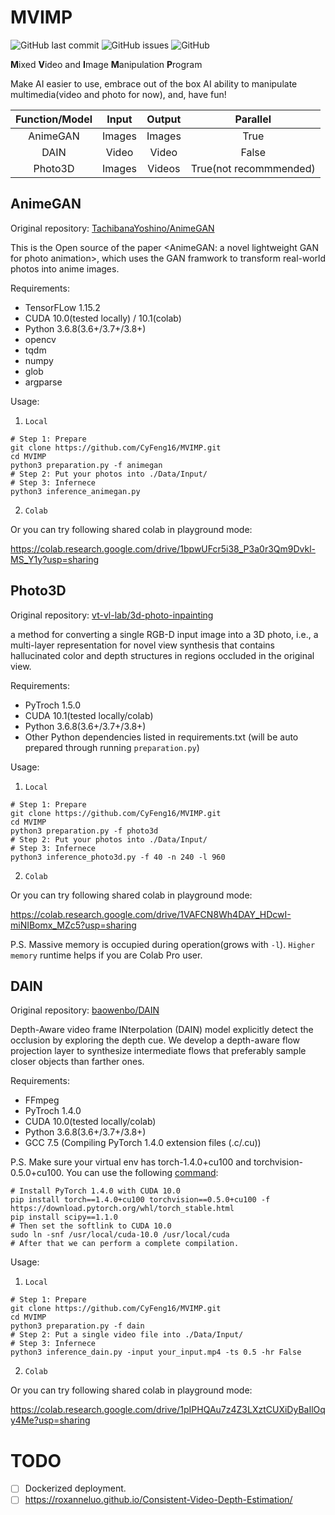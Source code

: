 # MVIMP

![GitHub last commit](https://img.shields.io/github/last-commit/CyFeng16/MVIMP)
![GitHub issues](https://img.shields.io/github/issues/CyFeng16/MVIMP)
![GitHub](https://img.shields.io/github/license/cyfeng16/MVIMP)

**M**ixed **V**ideo and **I**mage **M**anipulation **P**rogram

Make AI easier to use, embrace out of the box AI ability to manipulate multimedia(video and photo for now), and, have fun!

| Function/Model |  Input | Output |        Parallel        |
|:--------------:|:------:|:------:|:----------------------:|
|    AnimeGAN    | Images | Images |          True          |
|      DAIN      |  Video |  Video |          False         |
|     Photo3D    | Images | Videos | True(not recommmended) |

## AnimeGAN

Original repository: [TachibanaYoshino/AnimeGAN](https://github.com/TachibanaYoshino/AnimeGAN)

This is the Open source of the paper <AnimeGAN: a novel lightweight GAN for photo animation>, which uses the GAN framwork to transform real-world photos into anime images.

Requirements:
- TensorFLow 1.15.2
- CUDA 10.0(tested locally) / 10.1(colab)
- Python 3.6.8(3.6+/3.7+/3.8+)
- opencv
- tqdm
- numpy
- glob
- argparse

Usage:

1. `Local`

```shell
# Step 1: Prepare
git clone https://github.com/CyFeng16/MVIMP.git
cd MVIMP
python3 preparation.py -f animegan 
# Step 2: Put your photos into ./Data/Input/
# Step 3: Infernece
python3 inference_animegan.py
```

2. `Colab`

Or you can try following shared colab in playground mode:

https://colab.research.google.com/drive/1bpwUFcr5i38_P3a0r3Qm9Dvkl-MS_Y1y?usp=sharing

## Photo3D

Original repository: [vt-vl-lab/3d-photo-inpainting](https://github.com/vt-vl-lab/3d-photo-inpainting)

a method for converting a single RGB-D input image into a 3D photo, i.e., a multi-layer representation for novel view synthesis that contains hallucinated color and depth structures in regions occluded in the original view. 

Requirements:
- PyTroch 1.5.0
- CUDA 10.1(tested locally/colab)
- Python 3.6.8(3.6+/3.7+/3.8+)
- Other Python dependencies listed in requirements.txt (will be auto prepared through running `preparation.py`)

Usage:

1. `Local`

```shell
# Step 1: Prepare
git clone https://github.com/CyFeng16/MVIMP.git
cd MVIMP
python3 preparation.py -f photo3d
# Step 2: Put your photos into ./Data/Input/
# Step 3: Infernece
python3 inference_photo3d.py -f 40 -n 240 -l 960
```

2. `Colab`

Or you can try following shared colab in playground mode:

https://colab.research.google.com/drive/1VAFCN8Wh4DAY_HDcwI-miNIBomx_MZc5?usp=sharing

P.S. Massive memory is occupied during operation(grows with `-l`). `Higher memory` runtime helps if you are Colab Pro user.

## DAIN

Original repository: [baowenbo/DAIN](https://github.com/baowenbo/DAIN)

Depth-Aware video frame INterpolation (DAIN) model explicitly detect the occlusion by exploring the depth cue. We develop a depth-aware flow projection layer to synthesize intermediate flows that preferably sample closer objects than farther ones. 

Requirements:
- FFmpeg
- PyTroch 1.4.0
- CUDA 10.0(tested locally/colab)
- Python 3.6.8(3.6+/3.7+/3.8+)
- GCC 7.5 (Compiling PyTorch 1.4.0 extension files (.c/.cu))

P.S. Make sure your virtual env has torch-1.4.0+cu100 and torchvision-0.5.0+cu100.
You can use the following [command](https://github.com/baowenbo/DAIN/issues/44#issuecomment-624025613):

```shell
# Install PyTorch 1.4.0 with CUDA 10.0
pip install torch==1.4.0+cu100 torchvision==0.5.0+cu100 -f https://download.pytorch.org/whl/torch_stable.html
pip install scipy==1.1.0
# Then set the softlink to CUDA 10.0
sudo ln -snf /usr/local/cuda-10.0 /usr/local/cuda
# After that we can perform a complete compilation.
```

Usage:

1. `Local`

```shell
# Step 1: Prepare
git clone https://github.com/CyFeng16/MVIMP.git
cd MVIMP
python3 preparation.py -f dain
# Step 2: Put a single video file into ./Data/Input/
# Step 3: Infernece
python3 inference_dain.py -input your_input.mp4 -ts 0.5 -hr False
```

2. `Colab`

Or you can try following shared colab in playground mode:

https://colab.research.google.com/drive/1pIPHQAu7z4Z3LXztCUXiDyBaIlOqy4Me?usp=sharing

# TODO
- [ ] Dockerized deployment.
- [ ] https://roxanneluo.github.io/Consistent-Video-Depth-Estimation/